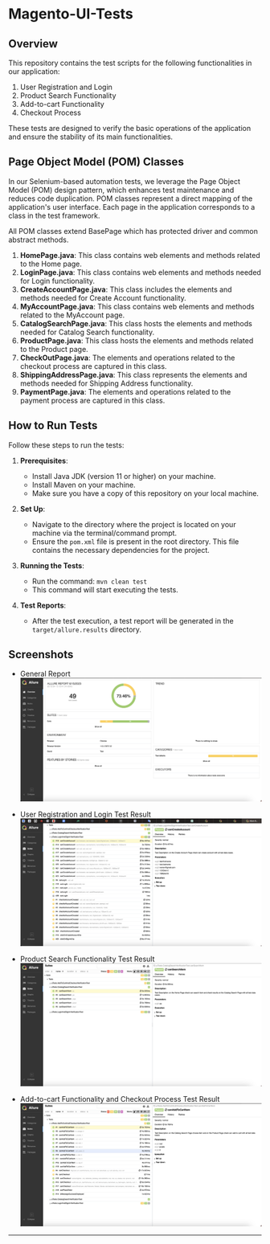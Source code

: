 # Magento-UI-Tests

## Overview

This repository contains the test scripts for the following functionalities in our application:

1. User Registration and Login
2. Product Search Functionality
3. Add-to-cart Functionality
4. Checkout Process

These tests are designed to verify the basic operations of the application and ensure the stability of its main functionalities.

## Page Object Model (POM) Classes

In our Selenium-based automation tests, we leverage the Page Object Model (POM) design pattern, which enhances test maintenance and reduces code duplication. POM classes represent a direct mapping of the application's user interface. Each page in the application corresponds to a class in the test framework.

All POM classes extend BasePage which has protected driver and common abstract methods.

1. **HomePage.java**: This class contains web elements and methods related to the Home page.
2. **LoginPage.java**: This class contains web elements and methods needed for Login functionality.
3. **CreateAccountPage.java**: This class includes the elements and methods needed for Create Account functionality.
4. **MyAccountPage.java**: This class contains web elements and methods related to the MyAccount page.
5. **CatalogSearchPage.java**: This class hosts the elements and methods needed for Catalog Search functionality.
6. **ProductPage.java**: This class hosts the elements and methods related to the Product page.
7. **CheckOutPage.java**: The elements and operations related to the checkout process are captured in this class.
8. **ShippingAddressPage.java**: This class represents the elements and methods needed for Shipping Address functionality.
9. **PaymentPage.java**: The elements and operations related to the payment process are captured in this class.

## How to Run Tests

Follow these steps to run the tests:

1. **Prerequisites**:
    - Install Java JDK (version 11 or higher) on your machine.
    - Install Maven on your machine.
    - Make sure you have a copy of this repository on your local machine.

2. **Set Up**:
    - Navigate to the directory where the project is located on your machine via the terminal/command prompt.
    - Ensure the `pom.xml` file is present in the root directory. This file contains the necessary dependencies for the project.

3. **Running the Tests**:
    - Run the command: `mvn clean test`
    - This command will start executing the tests.

4. **Test Reports**:
    - After the test execution, a test report will be generated in the `target/allure.results` directory.


## Screenshots

- General Report
  ![General Report](src/test/resources/screenshots/allure-report.png "General Report")

- User Registration and Login Test Result
  ![User Registration and Login Test](src/test/resources/screenshots/login-and-signin-report.png "User Registration and Login Test")

- Product Search Functionality Test Result
  ![Product Search Test](src/test/resources/screenshots/catalog-search-report.png "Product Search Test")

- Add-to-cart Functionality and Checkout Process Test Result
  ![Add-to-cart Test and Checkout Test](src/test/resources/screenshots/add-to-cart-and-checkout-report.png "Add-to-cart Test")


---